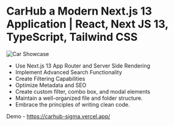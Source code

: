 # CarHub a Modern Next.js 13 Application | React, Next JS 13, TypeScript, Tailwind CSS
![Car Showcase](https://github.com/ShadAfridi/carhub/assets/65189662/95f3097a-cf75-47ff-adc8-83e3d5dec4f5)

- Use Next.js 13 App Router and Server Side Rendering
- Implement Advanced Search Functionality
- Create Filtering Capabilities
- Optimize Metadata and SEO
- Create custom filter, combo box, and modal elements
- Maintain a well-organized file and folder structure.
- Embrace the principles of writing clean code.

Demo - https://carhub-sigma.vercel.app/
